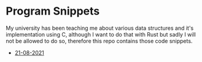 # Program Snippets


 My university has been teaching me about various data structures and it's implementation using C,
 although I want to do that with Rust but sadly I will not be allowed to do so, 
 therefore this repo contains those code snippets.
 
 
 * [21-08-2021](https://github.com/xelemental/Experiments/tree/main/DSA/21-08-2021)

